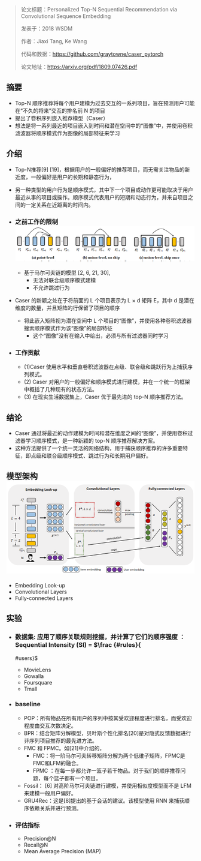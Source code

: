 > 论文标题：Personalized Top-N Sequential Recommendation via Convolutional Sequence Embedding
>
> 发表于：2018 WSDM
>
> 作者：Jiaxi Tang, Ke Wang
>
> 代码和数据：https://github.com/graytowne/caser_pytorch
>
> 论文地址：https://arxiv.org/pdf/1809.07426.pdf

## 摘要

- Top-N 顺序推荐将每个用户建模为过去交互的一系列项目，旨在预测用户可能在“不久的将来”交互的排名前 N 的项目
- 提出了卷积序列嵌入推荐模型（Caser）
- 想法是将一系列最近的项目嵌入到时间和潜在空间中的“图像”中，并使用卷积滤波器将顺序模式作为图像的局部特征来学习

## 介绍

- Top-N推荐[9] [19]，根据用户的一般偏好的推荐项目，而无需关注物品的新近度，一般偏好是用户的长期和静态行为，

- 另一种类型的用户行为是顺序模式，其中下一个项目或动作更可能取决于用户最近从事的项目或操作。顺序模式代表用户的短期和动态行为，并来自项目之间的一定关系在近距离的时间内。

- ### 之前工作的限制<img src="img/1.png" alt="1" style="zoom:80%;" />

  - 基于马尔可夫链的模型 [2, 6, 21, 30],
    - 无法对联合级顺序模式建模
    - 不允许跳过行为

- Caser 的新颖之处在于将前面的 L 个项目表示为 L × d 矩阵 E，其中 d 是潜在维度的数量，并且矩阵的行保留了项目的顺序

  - 将此嵌入矩阵视为潜在空间中 L 个项目的“图像”，并使用各种卷积滤波器搜索顺序模式作为该“图像”的局部特征
    - 这个“图像”没有在输入中给出，必须与所有过滤器同时学习

- ### 工作贡献

  - (1)Caser  使用水平和垂直卷积滤波器在点级、联合级和跳跃行为上捕获序列模式。
  -  (2) Caser  对用户的一般偏好和顺序模式进行建模，并在一个统一的框架中概括了几种现有的状态方法。
  -  (3) 在现实生活数据集上，Caser 优于最先进的 top-N  顺序推荐方法。

## 结论

- Caser 通过将最近的动作建模为时间和潜在维度之间的“图像”，并使用卷积过滤器学习顺序模式，是一种新颖的 top-N 顺序推荐解决方案。
- 这种方法提供了一个统一灵活的网络结构，用于捕获顺序推荐的许多重要特征，即点级和联合级顺序模式、跳过行为和长期用户偏好。

## 模型架构<img src="img/2.png" alt="2"  />

- Embedding Look-up
- Convolutional Layers
- Fully-connected Layers

## 实验

- ### 数据集: 应用了顺序关联规则挖掘，并计算了它们的顺序强度 ：Sequential Intensity (SI) = $\frac {\#rules}{
  \#users}$

  - MovieLens
  - Gowalla
  - Foursquare
  - Tmall

- ### baseline

  - POP：所有物品在所有用户的序列中按其受欢迎程度进行排名，而受欢迎程度由交互次数决定。
  - BPR：结合矩阵分解模型，贝叶斯个性化排名[20]是对隐式反馈数据进行非序列项目推荐的最先进方法。
  - FMC 和 FPMC。如[21]中介绍的，
    - FMC：将一阶马尔可夫转移矩阵分解为两个低维子矩阵，FPMC是FMC和LFM的融合。
    - FPMC ：在每一步都允许一篮子若干物品。对于我们的顺序推荐问题，每个篮子都有一个项目。 
  - Fossil： [6] 对高阶马尔可夫链进行建模，并使用相似度模型而不是 LFM 来建模一般用户偏好。 
  - GRU4Rec：这是[8]提出的基于会话的建议。该模型使用 RNN 来捕获顺序依赖关系并进行预测。
  
- ### 评估指标

  -  Precision@N 
  -  Recall@N 
  -  Mean Average Precision (MAP)